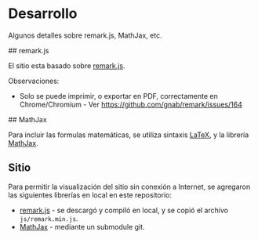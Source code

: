 # Desarrollo

Algunos detalles sobre remark.js, MathJax, etc.

## remark.js

El sitio esta basado sobre [remark.js](https://github.com/gnab/remark).

Observaciones:

 * Solo se puede imprimir, o exportar en PDF, correctamente en Chrome/Chromium - Ver https://github.com/gnab/remark/issues/164

## MathJax

Para incluir las formulas matemáticas, se utiliza sintaxis [LaTeX](https://en.wikibooks.org/w/index.php?title=LaTeX/Mathematics), y la librería [MathJax](http://www.mathjax.org/).

## Sitio

Para permitir la visualización del sitio sin conexión a Internet, se agregaron las siguientes librerías en local en este repositorio:

 * [remark.js](https://github.com/gnab/remark) - se descargó y compiló en local, y se copió el archivo `js/remark.min.js`.
 * [MathJax](http://www.mathjax.org/) - mediante un submodule git.
